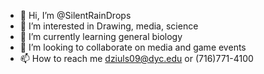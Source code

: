 - 👋 Hi, I’m @SilentRainDrops
- 👀 I’m interested in Drawing, media, science 
- 🌱 I’m currently learning general biology
- 💞️ I’m looking to collaborate on media and game events
- 📫 How to reach me dziuls09@dyc.edu or (716)771-4100

<!---
SilentRainDrops/SilentRainDrops is a ✨ special ✨ repository because its `README.md` (this file) appears on your GitHub profile.
You can click the Preview link to take a look at your changes.
--->
